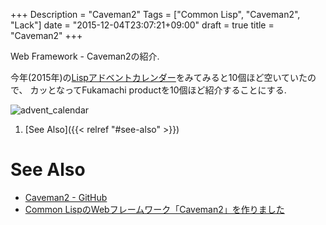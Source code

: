 +++
Description = "Caveman2"
Tags = ["Common Lisp", "Caveman2", "Lack"]
date = "2015-12-04T23:07:21+09:00"
draft = true
title = "Caveman2"
+++

Web Framework - Caveman2の紹介.

<!--more-->

今年(2015年)の[Lispアドベントカレンダー](http://qiita.com/advent-calendar/2015/lisp)をみてみると10個ほど空いていたので、
カッとなってFukamachi productを10個ほど紹介することにする.

![advent_calendar](/images/2015/12/04/advent_calendar.png)

1. [See Also]({{< relref "#see-also" >}})

# See Also

- [Caveman2 - GitHub](https://github.com/fukamachi/caveman)
- [Common LispのWebフレームワーク「Caveman2」を作りました](http://blog.8arrow.org/entry/2013/11/06/082247)
